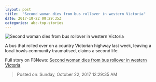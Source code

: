 ```yaml
---
layout: post
title:  "Second woman dies from bus rollover in western Victoria"
date: 2017-10-22 00:29:35Z
categories: abc-top-stories
---
```


![Second woman dies from bus rollover in western Victoria](http://www.abc.net.au/news/image/9050562-1x1-700x700.jpg)

A bus that rolled over on a country Victorian highway last week, leaving a local bowls community traumatised, claims a second life.


Full story on F3News: [Second woman dies from bus rollover in western Victoria](http://www.f3nws.com/n/XmhYQC)

> Posted on: Sunday, October 22, 2017 12:29:35 AM
